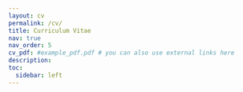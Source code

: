 ```yaml
---
layout: cv
permalink: /cv/
title: Curriculum Vitae
nav: true
nav_order: 5
cv_pdf: #example_pdf.pdf # you can also use external links here
description: 
toc:
  sidebar: left
---
```

